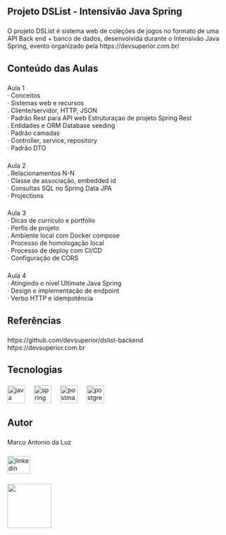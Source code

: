 <h2 align="left">Projeto DSList - Intensivão Java Spring</h2>

###

<p align="left">O projeto DSList é sistema web de coleções de jogos no formato de uma API Back end + banco de dados, desenvolvida durante o Intensivão Java Spring, evento organizado pela https://devsuperior.com.br/</p>

###

<h2 align="left">Conteúdo das Aulas</h2>

###

<p align="left">Aula 1<br>· Conceitos<br>· Sistemas web e recursos<br>. Cliente/servidor, HTTP, JSON<br>· Padrão Rest para API web Estruturaçao de projeto Spring Rest<br>. Entidades e ORM Database seeding<br>· Padrão camadas<br>· Controller, service, repository<br>· Padrão DTO</p>

###

<p align="left">Aula 2<br>. Relacionamentos N-N<br>· Classe de associação, embedded id<br>· Consultas SQL no Spring Data JPA<br>· Projections</p>

###

<p align="left">Aula 3<br>· Dicas de currículo e portfólio<br>· Perfis de projeto<br>. Ambiente local com Docker compose<br>· Processo de homologação local<br>· Processo de deploy com CI/CD<br>· Configuração de CORS</p>

###

<p align="left">Aula 4<br>· Atingindo o nível Ultimate Java Spring<br>· Design e implementação de endpoint<br>· Verbo HTTP e idempotência</p>

###

<h2 align="left">Referências</h2>

###

<p align="left">https://github.com/devsuperior/dslist-backend<br>https://devsuperior.com.br</p>

###

<h2 align="left">Tecnologias</h2>

###

<div align="left">
  <img src="https://skillicons.dev/icons?i=java" height="40" alt="java logo"  />
  <img width="12" />
  <img src="https://skillicons.dev/icons?i=spring" height="40" alt="spring logo"  />
  <img width="12" />
  <img src="https://skillicons.dev/icons?i=postman" height="40" alt="postman logo"  />
  <img width="12" />
  <img src="https://skillicons.dev/icons?i=postgres" height="40" alt="postgresql logo"  />
</div>

###

<h2 align="left">Autor</h2>

###

<p align="left">Marco Antonio da Luz</p>

###

<div align="left">
  <a href="https://www.linkedin.com/in/marcodaluz/" target="_blank">
    <img src="https://raw.githubusercontent.com/maurodesouza/profile-readme-generator/master/src/assets/icons/social/linkedin/default.svg" width="52" height="40" alt="linkedin logo"  />
  </a>
</div>

###

<div align="left">
  <img src="https://github.com/user-attachments/assets/05328259-156d-47aa-90aa-862147e36356" width=100px />
</div>
